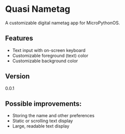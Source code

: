 # Quasi Nametag

A customizable digital nametag app for MicroPythonOS.

## Features

- Text input with on-screen keyboard
- Customizable foreground (text) color
- Customizable background color

## Version

0.0.1

## Possible improvements:
- Storing the name and other preferences
- Static or scrolling text display
- Large, readable text display
